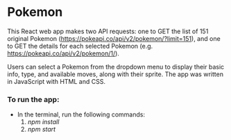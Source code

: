 # Pokemon

This React web app makes two API requests: one to GET the list of 151 original Pokemon (https://pokeapi.co/api/v2/pokemon/?limit=151), and one to GET the details for each selected Pokemon (e.g. https://pokeapi.co/api/v2/pokemon/1/).

Users can select a Pokemon from the dropdown menu to display their basic info, type, and available moves, along with their sprite. The app was written in JavaScript with HTML and CSS.


### To run the app:

* In the terminal, run the following commands:
    1) *npm install* 
    2) *npm start*
